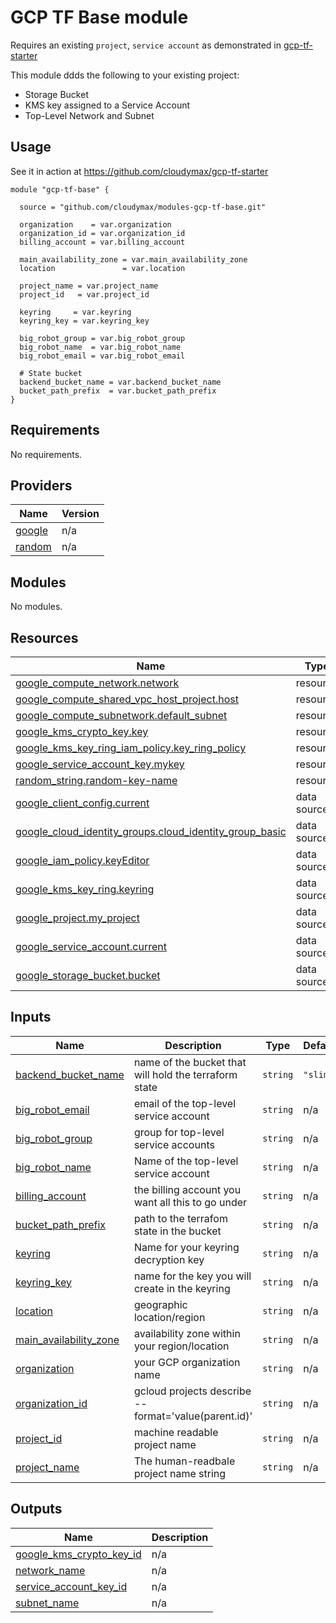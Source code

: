 # GCP TF Base module

Requires an existing `project`, `service account` as demonstrated in [gcp-tf-starter](https://github.com/cloudymax/gcp-tf-starter)

This module ddds the following to your existing project:
- Storage Bucket
- KMS key assigned to a Service Account
- Top-Level Network and Subnet

## Usage

See it in action at https://github.com/cloudymax/gcp-tf-starter

```hcl
module "gcp-tf-base" {

  source = "github.com/cloudymax/modules-gcp-tf-base.git"

  organization    = var.organization
  organization_id = var.organization_id
  billing_account = var.billing_account

  main_availability_zone = var.main_availability_zone
  location               = var.location

  project_name = var.project_name
  project_id   = var.project_id

  keyring     = var.keyring
  keyring_key = var.keyring_key

  big_robot_group = var.big_robot_group
  big_robot_name  = var.big_robot_name
  big_robot_email = var.big_robot_email

  # State bucket
  backend_bucket_name = var.backend_bucket_name
  bucket_path_prefix  = var.bucket_path_prefix
}

```

<!-- BEGIN_TF_DOCS -->
## Requirements

No requirements.

## Providers

| Name | Version |
|------|---------|
| <a name="provider_google"></a> [google](#provider\_google) | n/a |
| <a name="provider_random"></a> [random](#provider\_random) | n/a |

## Modules

No modules.

## Resources

| Name | Type |
|------|------|
| [google_compute_network.network](https://registry.terraform.io/providers/hashicorp/google/latest/docs/resources/compute_network) | resource |
| [google_compute_shared_vpc_host_project.host](https://registry.terraform.io/providers/hashicorp/google/latest/docs/resources/compute_shared_vpc_host_project) | resource |
| [google_compute_subnetwork.default_subnet](https://registry.terraform.io/providers/hashicorp/google/latest/docs/resources/compute_subnetwork) | resource |
| [google_kms_crypto_key.key](https://registry.terraform.io/providers/hashicorp/google/latest/docs/resources/kms_crypto_key) | resource |
| [google_kms_key_ring_iam_policy.key_ring_policy](https://registry.terraform.io/providers/hashicorp/google/latest/docs/resources/kms_key_ring_iam_policy) | resource |
| [google_service_account_key.mykey](https://registry.terraform.io/providers/hashicorp/google/latest/docs/resources/service_account_key) | resource |
| [random_string.random-key-name](https://registry.terraform.io/providers/hashicorp/random/latest/docs/resources/string) | resource |
| [google_client_config.current](https://registry.terraform.io/providers/hashicorp/google/latest/docs/data-sources/client_config) | data source |
| [google_cloud_identity_groups.cloud_identity_group_basic](https://registry.terraform.io/providers/hashicorp/google/latest/docs/data-sources/cloud_identity_groups) | data source |
| [google_iam_policy.keyEditor](https://registry.terraform.io/providers/hashicorp/google/latest/docs/data-sources/iam_policy) | data source |
| [google_kms_key_ring.keyring](https://registry.terraform.io/providers/hashicorp/google/latest/docs/data-sources/kms_key_ring) | data source |
| [google_project.my_project](https://registry.terraform.io/providers/hashicorp/google/latest/docs/data-sources/project) | data source |
| [google_service_account.current](https://registry.terraform.io/providers/hashicorp/google/latest/docs/data-sources/service_account) | data source |
| [google_storage_bucket.bucket](https://registry.terraform.io/providers/hashicorp/google/latest/docs/data-sources/storage_bucket) | data source |

## Inputs

| Name | Description | Type | Default | Required |
|------|-------------|------|---------|:--------:|
| <a name="input_backend_bucket_name"></a> [backend\_bucket\_name](#input\_backend\_bucket\_name) | name of the bucket that will hold the terraform state | `string` | `"slim"` | no |
| <a name="input_big_robot_email"></a> [big\_robot\_email](#input\_big\_robot\_email) | email of the top-level service account | `string` | n/a | yes |
| <a name="input_big_robot_group"></a> [big\_robot\_group](#input\_big\_robot\_group) | group for top-level service accounts | `string` | n/a | yes |
| <a name="input_big_robot_name"></a> [big\_robot\_name](#input\_big\_robot\_name) | Name of the top-level service account | `string` | n/a | yes |
| <a name="input_billing_account"></a> [billing\_account](#input\_billing\_account) | the billing account you want all this to go under | `string` | n/a | yes |
| <a name="input_bucket_path_prefix"></a> [bucket\_path\_prefix](#input\_bucket\_path\_prefix) | path to the terrafom state in the bucket | `string` | n/a | yes |
| <a name="input_keyring"></a> [keyring](#input\_keyring) | Name for your keyring decryption key | `string` | n/a | yes |
| <a name="input_keyring_key"></a> [keyring\_key](#input\_keyring\_key) | name for the key you will create in the keyring | `string` | n/a | yes |
| <a name="input_location"></a> [location](#input\_location) | geographic location/region | `string` | n/a | yes |
| <a name="input_main_availability_zone"></a> [main\_availability\_zone](#input\_main\_availability\_zone) | availability zone within your region/location | `string` | n/a | yes |
| <a name="input_organization"></a> [organization](#input\_organization) | your GCP organization name | `string` | n/a | yes |
| <a name="input_organization_id"></a> [organization\_id](#input\_organization\_id) | gcloud projects describe <project> --format='value(parent.id)' | `string` | n/a | yes |
| <a name="input_project_id"></a> [project\_id](#input\_project\_id) | machine readable project name | `string` | n/a | yes |
| <a name="input_project_name"></a> [project\_name](#input\_project\_name) | The human-readbale project name string | `string` | n/a | yes |

## Outputs

| Name | Description |
|------|-------------|
| <a name="output_google_kms_crypto_key_id"></a> [google\_kms\_crypto\_key\_id](#output\_google\_kms\_crypto\_key\_id) | n/a |
| <a name="output_network_name"></a> [network\_name](#output\_network\_name) | n/a |
| <a name="output_service_account_key_id"></a> [service\_account\_key\_id](#output\_service\_account\_key\_id) | n/a |
| <a name="output_subnet_name"></a> [subnet\_name](#output\_subnet\_name) | n/a |
<!-- END_TF_DOCS -->
